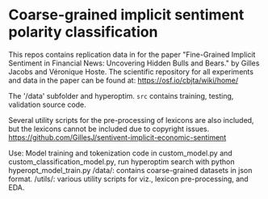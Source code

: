 # Coarse-grained implicit sentiment polarity classification
This repos contains replication data in for the paper "Fine-Grained Implicit Sentiment in Financial News: Uncovering Hidden Bulls and Bears." by Gilles Jacobs and Véronique Hoste.
The scientific repository for all experiments and data in the paper can be found at: https://osf.io/cbjta/wiki/home/

The '/data' subfolder and hyperoptim. `src` contains training, testing, validation source code.

Several utility scripts for the pre-processing of lexicons are also included, but the lexicons cannot be included due to copyright issues. https://github.com/GillesJ/sentivent-implicit-economic-sentiment

Use:
    Model training and tokenization code in custom_model.py and custom_classification_model.py, run hyperoptim search with python hyperopt_model_train.py
    /data/: contains coarse-grained datasets in json format.
    /utils/: various utility scripts for viz., lexicon pre-processing, and EDA.
